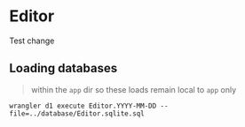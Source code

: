 # Editor

Test change

## Loading databases
> within the `app` dir so these loads remain local to `app` only

`wrangler d1 execute Editor.YYYY-MM-DD --file=../database/Editor.sqlite.sql`
